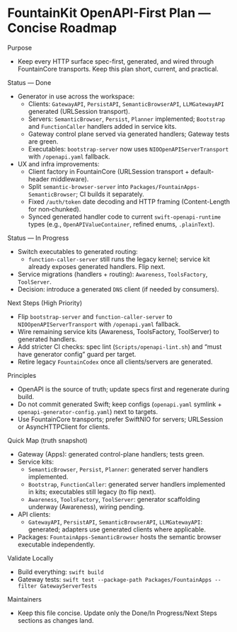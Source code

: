 # FountainKit OpenAPI-First Plan — Concise Roadmap

Purpose
- Keep every HTTP surface spec-first, generated, and wired through FountainCore transports. Keep this plan short, current, and practical.

Status — Done
- Generator in use across the workspace:
  - Clients: `GatewayAPI`, `PersistAPI`, `SemanticBrowserAPI`, `LLMGatewayAPI` generated (URLSession transport).
  - Servers: `SemanticBrowser`, `Persist`, `Planner` implemented; `Bootstrap` and `FunctionCaller` handlers added in service kits.
  - Gateway control plane served via generated handlers; Gateway tests are green.
  - Executables: `bootstrap-server` now uses `NIOOpenAPIServerTransport` with `/openapi.yaml` fallback.
- UX and infra improvements:
  - Client factory in FountainCore (URLSession transport + default-header middleware).
  - Split `semantic-browser-server` into `Packages/FountainApps-SemanticBrowser`; CI builds it separately.
  - Fixed `/auth/token` date decoding and HTTP framing (Content-Length for non‑chunked).
  - Synced generated handler code to current `swift-openapi-runtime` types (e.g., `OpenAPIValueContainer`, refined enums, `.plainText`).

Status — In Progress
- Switch executables to generated routing:
  - `function-caller-server` still runs the legacy kernel; service kit already exposes generated handlers. Flip next.
- Service migrations (handlers + routing): `Awareness`, `ToolsFactory`, `ToolServer`.
- Decision: introduce a generated `DNS` client (if needed by consumers).

Next Steps (High Priority)
- Flip `bootstrap-server` and `function-caller-server` to `NIOOpenAPIServerTransport` with `/openapi.yaml` fallback.
- Wire remaining service kits (Awareness, ToolsFactory, ToolServer) to generated handlers.
- Add stricter CI checks: spec lint (`Scripts/openapi-lint.sh`) and “must have generator config” guard per target.
- Retire legacy `FountainCodex` once all clients/servers are generated.

Principles
- OpenAPI is the source of truth; update specs first and regenerate during build.
- Do not commit generated Swift; keep configs (`openapi.yaml` symlink + `openapi-generator-config.yaml`) next to targets.
- Use FountainCore transports; prefer SwiftNIO for servers; URLSession or AsyncHTTPClient for clients.

Quick Map (truth snapshot)
- Gateway (Apps): generated control-plane handlers; tests green.
- Service kits:
  - `SemanticBrowser`, `Persist`, `Planner`: generated server handlers implemented.
  - `Bootstrap`, `FunctionCaller`: generated server handlers implemented in kits; executables still legacy (to flip next).
  - `Awareness`, `ToolsFactory`, `ToolServer`: generator scaffolding underway (Awareness), wiring pending.
- API clients:
  - `GatewayAPI`, `PersistAPI`, `SemanticBrowserAPI`, `LLMGatewayAPI`: generated; adapters use generated clients where applicable.
- Packages: `FountainApps-SemanticBrowser` hosts the semantic browser executable independently.

Validate Locally
- Build everything: `swift build`
- Gateway tests: `swift test --package-path Packages/FountainApps --filter GatewayServerTests`

Maintainers
- Keep this file concise. Update only the Done/In Progress/Next Steps sections as changes land.
